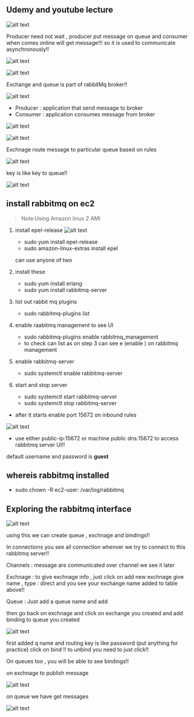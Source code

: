 ## Udemy and youtube lecture

![alt text](image-2.png)

Producer need not wait , producer put message on queue and consumer when comes online will get message!!! so it is used to communicate asynchronously!!

![alt text](image-3.png)

![alt text](image-4.png)

Exchange and queue is part of rabbitMq broker!!

![alt text](image-5.png)

- Producer : application that send message to broker
- Consumer : application consumes message from broker

![alt text](image-6.png)

![alt text](image-7.png)

Exchnage route message to particular queue based on rules

![alt text](image-8.png)

key is like key to queue!!

![alt text](image-9.png)
## install rabbitmq on ec2

>Note:Using Amazon linux 2 AMI
1. install epel-release
    ![alt text](image.png)
    - sudo yum install epel-release
    - sudo amazon-linux-extras install epel

    can use anyone of two

2. install these
    - sudo yum install erlang
    - sudo yum install rabbitmq-server

3. list out rabbit mq plugins
    - sudo rabbitmq-plugins list

4. enable raabitmq management  to see UI
    - sudo rabbitmq-plugins enable rabbitmq_management
    - to check can list as on step 3 can see e (enable ) on rabbitmq management

5. enable rabbitmq-server
    - sudo systemctl enable rabbitmq-server

6. start and stop server    
    - sudo systemctl start rabbitmq-server
    - sudo systemctl stop rabbitmq-server

- after it starts enable port 15672 on inbound rules

![alt text](image-1.png)
- use either public-ip:15672 or machine public dns:15672 to access rabbitmq server UI!!

default username and password is __guest__

## whereis rabbitmq installed
- sudo chown -R ec2-user: /var/log/rabbitmq

## Exploring the rabbitmq interface

![alt text](image-10.png)

using this we can create queue , exchnage  and bindings!!

In connections you see all connection whenver we try to connect to this rabbitmq server!!

Channels : message are communicated over channel we see it later

Exchnage : to give exchnage info , just click on add new exchnage give name , type : direct and you see your exchange name added to table above!!

Queue : Just add a queue name and add 

then go back on exchnage and click on exchange you created and add binding to queue you created

![alt text](image-11.png)

first added q name and routing key is like password (put anything for practice) click on bind !! to unbind you need to just click!!

On queues too , you will be able to see bindings!!

on exchnage to publish message 

![alt text](image-12.png)

on queue we have get messages

![alt text](image-13.png)
